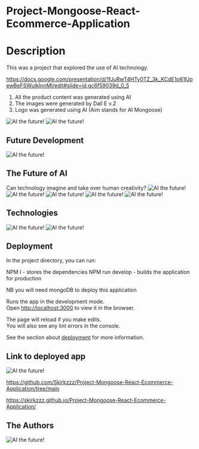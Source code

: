 # Project-Mongoose-React-Ecommerce-Application

# Description

This was a project that explored the use of AI technology.

https://docs.google.com/presentation/d/1fJuRwT4HTy0TZ_3k_KCdE1o61fJpewBeFSWuIklnnMI/edit#slide=id.gc6f59039d_0_5

1. All the product content was generated using AI
2. The images were generated by Dall E v.2
3. Logo was generated using AI (Aim stands for AI Mongoose)

![AI the future!](/assets/images/BusinessOpportunity.png)
![AI the future!](/assets/images/UserStory.png)

## Future Development

![AI the future!](/assets/images/FutureDevelopment.png)

## The Future of AI

Can technology imagine and take over human creativity?
![AI the future!](/assets/images/AI1.png)
![AI the future!](/assets/images/AI2.png)
![AI the future!](/assets/images/AIHistory.png)
![AI the future!](/assets/images/AINews1.png)
![AI the future!](/assets/images/AINews2.png)

## Technologies

![AI the future!](/assets/images/Technologies.png)
![AI the future!](/assets/images/AITechnologies.png)

## Deployment

In the project directory, you can run:

NPM I - stores the dependencies
NPM run develop - builds the application for production

NB you will need mongoDB to deploy this application

Runs the app in the development mode.\
Open [http://localhost:3000](http://localhost:3000) to view it in the browser.

The page will reload if you make edits.\
You will also see any lint errors in the console.

See the section about [deployment](https://facebook.github.io/create-react-app/docs/deployment) for more information.

## Link to deployed app

![AI the future!](/assets/images/Demo.png)

https://github.com/Skirkzzz/Project-Mongoose-React-Ecommerce-Application/tree/main

https://skirkzzz.github.io/Project-Mongoose-React-Ecommerce-Application/

## The Authors

![AI the future!](/assets/images/TeamMongoose.png)
